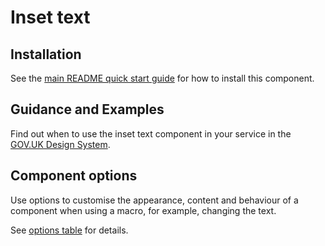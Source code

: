 # Inset text

## Installation

See the [main README quick start guide](https://github.com/alphagov/moduk-frontend#quick-start) for how to install this component.

## Guidance and Examples

Find out when to use the inset text component in your service in the [GOV.UK Design System](https://design-system.service.gov.uk/components/inset-text).

## Component options

Use options to customise the appearance, content and behaviour of a component when using a macro, for example, changing the text.

See [options table](https://design-system.service.gov.uk/components/inset-text/#options-inset-text-example) for details.
